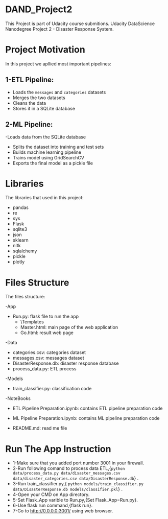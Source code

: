 # DAND_Project2
This Project is part of Udacity course submitions. Udacity DataScience Nanodegree Project 2 - Disaster Response System.


# Project Motivation
In this project we apllied most important pipelines:

## 1-ETL Pipeline:
- Loads the `messages` and `categories` datasets
- Merges the two datasets
- Cleans the data
- Stores it in a SQLite database

## 2-ML Pipeline:
-Loads data from the SQLite database
- Splits the dataset into training and test sets
- Builds machine learning pipeline
- Trains model using GridSearchCV
- Exports the final model as a pickle file

# Libraries
The libraries that used in this project:

- pandas
- re
- sys
- Flask
- sqlite3
- json
- sklearn
- nltk
- sqlalchemy
- pickle
- plotly

# Files Structure
The files structure:

-App
- Run.py: flask file to run the app
  - \Templates
  - Master.html: main page of the web application 
  - Go.html: result web page

-Data
  - categories.csv: categories dataset
  - messages.csv: messages dataset
  - DisasterResponse.db: disaster response database
  - process_data.py: ETL process

-Models
  - train_classifier.py: classification code

-NoteBooks
  - ETL Pipeline Preparation.ipynb: contains ETL pipeline preparation code
  - ML Pipeline Preparation.ipynb: contains ML pipeline preparation code

- README.md: read me file


# Run The App Instruction
- 1-Make sure that you added port number 3001 in your firewall.
- 2-Run following comand to process data ETL,{`python data/process_data.py data/disaster_messages.csv data/disaster_categories.csv data/DisasterResponse.db`} .
- 3-Run train_classifier.py,{ `python models/train_classifier.py data/DisasterResponse.db models/classifier.pkl`} .
- 4-Open your CMD on App directory.
- 5-Set Flask_App varible to Run.py,{Set Flask_App=Run.py}.
- 6-Use flask run command,{flask run}.
- 7-Go to http://0.0.0.0:3001/ using web browser.
